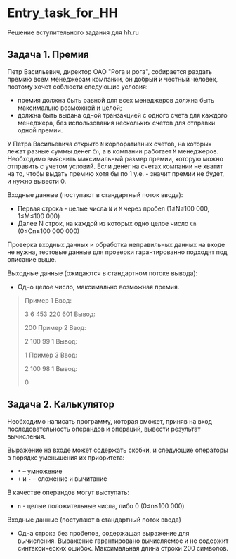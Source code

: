 # Entry_task_for_HH
Решение вступительного задания для hh.ru

## Задача 1. Премия
Петр Васильевич, директор ОАО "Рога и рога", собирается раздать премию всем менеджерам компании, он добрый и честный человек, поэтому хочет соблюсти следующие условия:

+ премия должна быть равной для всех менеджеров должна быть максимально возможной и целой;
+ должна быть выдана одной транзакцией с одного счета для каждого менеджера, без использования нескольких счетов для отправки одной премии.

У Петра Васильевича открыто `N` корпоративных счетов, на которых лежат разные суммы денег `Cn`, а в компании работает `M` менеджеров. Необходимо выяснить максимальный размер премии, которую можно отправить с учетом условий. Если денег на счетах компании не хватит на то, чтобы выдать премию хотя бы по 1 у.е. - значит премии не будет, и нужно вывести 0.

Входные данные (поступают в стандартный поток ввода):
+ Первая строка - целые числа `N` и `M` через пробел (1≤N≤100 000, 1≤M≤100 000)
+ Далее N строк, на каждой из которых одно целое число `Cn` (0≤Cn≤100 000 000)

Проверка входных данных и обработка неправильных данных на входе не нужна, тестовые данные для проверки гарантированно подходят под описание выше.

Выходные данные (ожидаются в стандартном потоке вывода):
+ Одно целое число, максимально возможная премия.

>Пример 1 Ввод:
>
>3 6
>453
>220
>601
>Вывод:
>
>200
>Пример 2 Ввод:
>
>2 100
>99
>1
>Вывод:
>
>1
>Пример 3 Ввод:
>
>2 100
>98
>1
>Вывод:
>
>0

## Задача 2. Калькулятор

Необходимо написать программу, которая сможет, приняв на вход последовательность операндов и операций, вывести результат вычисления.

Выражение на входе может содержать скобки, и следующие операторы в порядке уменьшения их приоритета:
+ `*` – умножение
+ `+` и `-` – сложение и вычитание

В качестве операндов могут выступать:
+ `n` - целые положительные числа, либо 0 (0≤n≤100 000)

Входные данные (поступают в стандартный поток ввода)
+ Одна строка без пробелов, содержащая выражение для вычисления. Выражение гарантировано вычисляемое и не содержит синтаксических ошибок. Максимальная длина строки 200 символов.

